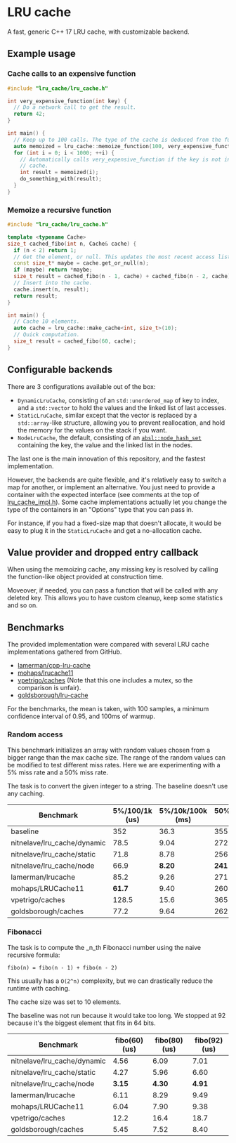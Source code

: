 # LRU cache

A fast, generic C++ 17 LRU cache, with customizable backend.

## Example usage

### Cache calls to an expensive function

```c++
#include "lru_cache/lru_cache.h"

int very_expensive_function(int key) {
  // Do a network call to get the result.
  return 42;
}

int main() {
  // Keep up to 100 calls. The type of the cache is deduced from the function.
  auto memoized = lru_cache::memoize_function(100, very_expensive_function);
  for (int i = 0; i < 1000; ++i) {
    // Automatically calls very_expensive_function if the key is not in the
    // cache.
    int result = memoized(i);
    do_something_with(result);
  }
}
```

### Memoize a recursive function

```c++
#include "lru_cache/lru_cache.h"

template <typename Cache>
size_t cached_fibo(int n, Cache& cache) {
  if (n < 2) return 1;
  // Get the element, or null. This updates the most recent access list.
  const size_t* maybe = cache.get_or_null(n);
  if (maybe) return *maybe;
  size_t result = cached_fibo(n - 1, cache) + cached_fibo(n - 2, cache);
  // Insert into the cache.
  cache.insert(n, result);
  return result;
}

int main() {
  // Cache 10 elements.
  auto cache = lru_cache::make_cache<int, size_t>(10);
  // Quick computation.
  size_t result = cached_fibo(60, cache);
}
```

## Configurable backends

There are 3 configurations available out of the box:

  - `DynamicLruCache`, consisting of an `std::unordered_map` of key to index,
    and a `std::vector` to hold the values and the linked list of last accesses.
  - `StaticLruCache`, similar except that the vector is replaced by a
    `std::array`-like structure, allowing you to prevent reallocation, and hold
    the memory for the values on the stack if you want.
  - `NodeLruCache`, the default, consisting of an
    [`absl::node_hash_set`](https://abseil.io/docs/cpp/guides/container#abslnode_hash_map-and-abslnode_hash_set)
    containing the key, the value and the linked list in the nodes.

The last one is the main innovation of this repository, and the fastest
implementation.

However, the backends are quite flexible, and it's relatively easy to switch a
map for another, or implement an alternative. You just need to provide a
container with the expected interface (see comments at the top of
[lru_cache_impl.h](lru_cache/lru_cache_impl.h)). Some cache implementations
actually let you change the type of the containers in an "Options" type that
you can pass in.

For instance, if you had a fixed-size map that doesn't allocate, it would be
easy to plug it in the `StaticLruCache` and get a no-allocation cache.

## Value provider and dropped entry callback

When using the memoizing cache, any missing key is resolved by calling the
function-like object provided at construction time.

Moveover, if needed, you can pass a function that will be called with any
deleted key. This allows you to have custom cleanup, keep some statistics and
so on.

## Benchmarks

The provided implementation were compared with several LRU cache
implementations gathered from GitHub.

  - [lamerman/cpp-lru-cache](https://github.com/lamerman/cpp-lru-cache)
  - [mohaps/lrucache11](https://github.com/mohaps/lrucache11)
  - [vpetrigo/caches](https://github.com/vpetrigo/caches) (Note that this one
    includes a mutex, so the comparison is unfair).
  - [goldsborough/lru-cache](https://github.com/goldsborough/lru-cache)

For the benchmarks, the mean is taken, with 100 samples, a minimum confidence
interval of 0.95, and 100ms of warmup.

### Random access

This benchmark initializes an array with random values chosen from a bigger
range than the max cache size. The range of the random values can be modified
to test different miss rates. Here we are experimenting with a 5% miss rate and
a 50% miss rate.

The task is to convert the given integer to a string. The baseline doesn't use
any caching.

| Benchmark                   | 5%/100/1k (us) | 5%/10k/100k (ms) | 50%/100/1k (us) | 50%/10k/100k (ms) |
|-----------------------------|----------------|------------------|-----------------|-------------------|
| baseline                    | 352            | 36.3             | 355             | 36.1              |
| nitnelave/lru_cache/dynamic | 78.5           | 9.04             | 272             | 29.7              |
| nitnelave/lru_cache/static  | 71.8           | 8.78             | 256             | 28.9              |
| nitnelave/lru_cache/node    | 66.9           | **8.20**         | **241**         | **26.0**          |
| lamerman/lrucache           | 85.2           | 9.26             | 271             | 31.4              |
| mohaps/LRUCache11           | **61.7**       | 9.40             | 260             | 32.0              |
| vpetrigo/caches             | 128.5          | 15.6             | 365             | 42.3              |
| goldsborough/caches         | 77.2           | 9.64             | 262             | 31.4              |

### Fibonacci

The task is to compute the _n_th Fibonacci number using the naive recursive
formula:

```
fibo(n) = fibo(n - 1) + fibo(n - 2)
```

This usually has a `O(2^n)` complexity, but we can drastically reduce the
runtime with caching.

The cache size was set to 10 elements.

The baseline was not run because it would take too long. We stopped at 92
because it's the biggest element that fits in 64 bits.

| Benchmark                   | fibo(60) (us) | fibo(80) (us) | fibo(92) (us) |
|-----------------------------|---------------|---------------|---------------|
| nitnelave/lru_cache/dynamic | 4.56          | 6.09          | 7.01          |
| nitnelave/lru_cache/static  | 4.27          | 5.96          | 6.60          |
| nitnelave/lru_cache/node    | **3.15**      | **4.30**      | **4.91**      |
| lamerman/lrucache           | 6.11          | 8.29          | 9.49          |
| mohaps/LRUCache11           | 6.04          | 7.90          | 9.38          |
| vpetrigo/caches             | 12.2          | 16.4          | 18.7          |
| goldsborough/caches         | 5.45          | 7.52          | 8.40          |
